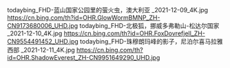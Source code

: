 todaybing_FHD-蓝山国家公园里的萤火虫，澳大利亚 _2021-12-09_4K.jpg
https://cn.bing.com/th?id=OHR.GlowWormBMNP_ZH-CN9173680006_UHD.jpg
todaybing_FHD-北极狐，挪威多弗勒山-松达尔国家 _2021-12-10_4K.jpg
https://cn.bing.com/th?id=OHR.FoxDovrefjell_ZH-CN9554491452_UHD.jpg
todaybing_FHD-珠穆朗玛峰的影子，尼泊尔喜马拉雅西部 _2021-12-11_4K.jpg
https://cn.bing.com/th?id=OHR.ShadowEverest_ZH-CN9951649290_UHD.jpg
